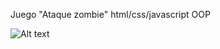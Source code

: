 Juego "Ataque zombie" html/css/javascript OOP

![Alt text](http://ivocabrera.com/github/zombies.jpg "Juego zombies - javascript oop")
